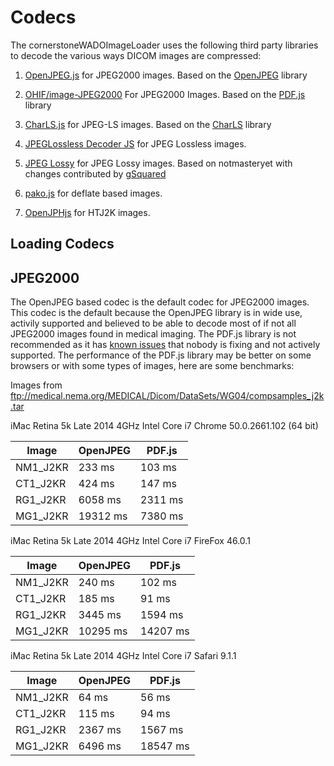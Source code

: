 # Codecs

The cornerstoneWADOImageLoader uses the following third party libraries to
decode the various ways DICOM images are compressed:

1. [OpenJPEG.js](https://github.com/cornerstonejs/openjpeg) for JPEG2000 images.
   Based on the [OpenJPEG](http://www.openjpeg.org/) library

2. [OHIF/image-JPEG2000](https://github.com/OHIF/image-JPEG2000) For JPEG2000
   Images. Based on the [PDF.js](https://mozilla.github.io/pdf.js/) library

3. [CharLS.js]() for JPEG-LS images. Based on the [CharLS]() library

4. [JPEGLossless Decoder JS](https://github.com/rii-mango/JPEGLosslessDecoderJS)
   for JPEG Lossless images.

5. [JPEG Lossy]() for JPEG Lossy images. Based on notmasteryet with changes
   contributed by [gSquared](https://github.com/g-squared)

6. [pako.js]() for deflate based images.

7. [OpenJPHjs](https://github.com/chafey/openjphjs) for HTJ2K images.

## Loading Codecs

## JPEG2000

The OpenJPEG based codec is the default codec for JPEG2000 images. This codec is
the default because the OpenJPEG library is in wide use, activily supported and
believed to be able to decode most of if not all JPEG2000 images found in
medical imaging. The PDF.js library is not recommended as it has
[known issues](https://github.com/OHIF/image-JPEG2000/issues) that nobody is
fixing and not actively supported. The performance of the PDF.js library may be
better on some browsers or with some types of images, here are some benchmarks:

Images from
ftp://medical.nema.org/MEDICAL/Dicom/DataSets/WG04/compsamples_j2k.tar

iMac Retina 5k Late 2014 4GHz Intel Core i7 Chrome 50.0.2661.102 (64 bit)

| Image    | OpenJPEG | PDF.js  |
| -------- | -------- | ------- |
| NM1_J2KR | 233 ms   | 103 ms  |
| CT1_J2KR | 424 ms   | 147 ms  |
| RG1_J2KR | 6058 ms  | 2311 ms |
| MG1_J2KR | 19312 ms | 7380 ms |

iMac Retina 5k Late 2014 4GHz Intel Core i7 FireFox 46.0.1

| Image    | OpenJPEG | PDF.js   |
| -------- | -------- | -------- |
| NM1_J2KR | 240 ms   | 102 ms   |
| CT1_J2KR | 185 ms   | 91 ms    |
| RG1_J2KR | 3445 ms  | 1594 ms  |
| MG1_J2KR | 10295 ms | 14207 ms |

iMac Retina 5k Late 2014 4GHz Intel Core i7 Safari 9.1.1

| Image    | OpenJPEG | PDF.js   |
| -------- | -------- | -------- |
| NM1_J2KR | 64 ms    | 56 ms    |
| CT1_J2KR | 115 ms   | 94 ms    |
| RG1_J2KR | 2367 ms  | 1567 ms  |
| MG1_J2KR | 6496 ms  | 18547 ms |
